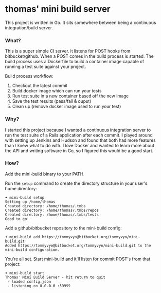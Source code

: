 # thomas' mini build server #

This project is written in Go. It sits somewhere between being a continuous integration/build server. 

### What? ###

This is a super simple CI server. It listens for POST hooks from bitbucket/github.
When a POST comes in the build process is started. The build process uses a Dockerfile
to build a container image capable of running a test suite against your project. 

Build process workflow:

1. Checkout the latest commit
2. Build docker image which can run your tests
3. Run test suite in a new container based off the new image
4. Save the test results (pass/fail & ouput)
5. Clean up (remove docker image used to run your test)


### Why? ###

I started this project because I wanted a continuous integration server to run the test suite of a Rails
application after each commit. I played around with setting up Jenkins and Hudson and found that both had 
more features than I knew what to do with. I love Docker and wanted to learn more about the API and 
writing software in Go, so I figured this would be a good start. 


### How? ###

Add the mini-build binary to your PATH.

Run the `setup` command to create the directory structure in your user's home directory:

```
➜ mini-build setup
Setting up /home/thomas
Created directory: /home/thomas/.tmbs
Created directory: /home/thomas/.tmbs/repos
Created directory: /home/thomas/.tmbs/tests
Good to go!
```

Add a github/bitbucket repository to the mini-build config:

```
➜ mini-build add https://tommyvyo@bitbucket.org/tommyvyo/mini-build.git
Added https://tommyvyo@bitbucket.org/tommyvyo/mini-build.git to the mini-build configuration.
```




You're all set. Start mini-build and it'll listen for commit POST's from that project:

```
➜ mini-build start
Thomas' Mini Build Server - hit return to quit
 - loaded config.json
 - listening on 0.0.0.0 :59999
```